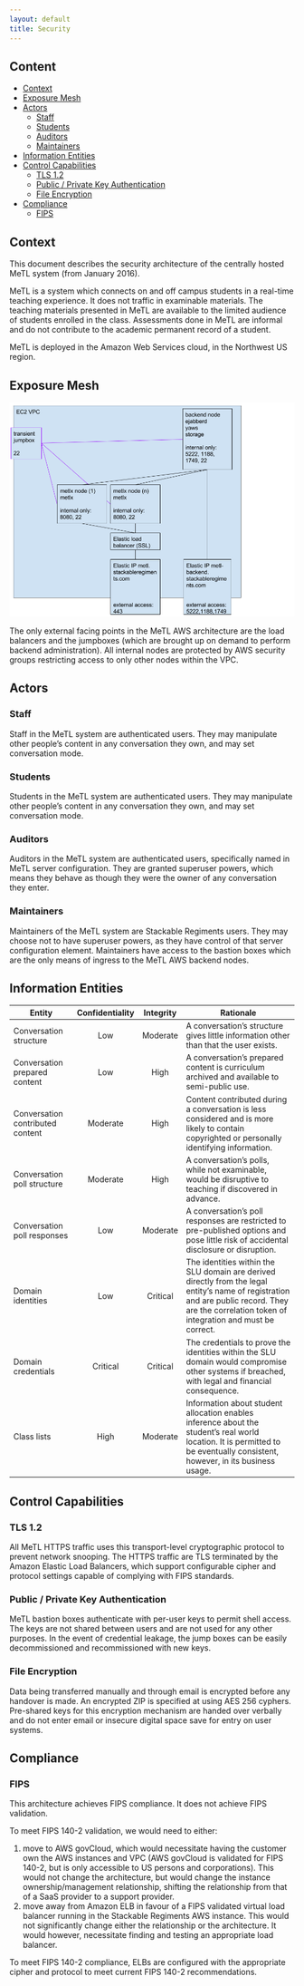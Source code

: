 ```yaml
---
layout: default
title: Security
---
```


## Content

- [Context](#context) 
- [Exposure Mesh](#exposure-mesh) 
- [Actors](#actors) 
  - [Staff](#staff) 
  - [Students](#students) 
  - [Auditors](#auditors) 
  - [Maintainers](#maintainers) 
- [Information Entities](#information-entities) 
- [Control Capabilities](#control-capabilities) 
  - [TLS 1.2](#tls-12) 
  - [Public / Private Key Authentication](#public--private-key-authentication) 
  - [File Encryption](#file-encryption) 
- [Compliance](#compliance) 
  - [FIPS](#fips) 

## Context

This document describes the security architecture of the centrally hosted MeTL system (from January 2016).

MeTL is a system which connects on and off campus students in a real-time teaching experience. 
It does not traffic in examinable materials.
The teaching materials presented in MeTL are available to the limited audience of students enrolled in the class. 
Assessments done in MeTL are informal and do not contribute to the academic permanent record of a student.

MeTL is deployed in the Amazon Web Services cloud, in the Northwest US region.

## Exposure Mesh

![Exposure Mesh](images/architecture-exposure-mesh.png)

<!-- TODO: update with 2016 architecture -->

The only external facing points in the MeTL AWS architecture are the load balancers and the jumpboxes 
(which are brought up on demand to perform backend administration).
All internal nodes are protected by AWS security groups restricting access to only other nodes within the VPC.

## Actors

### Staff

Staff in the MeTL system are authenticated users.
They may manipulate other people’s content in any conversation they own, and may set conversation mode.
  
### Students

Students in the MeTL system are authenticated users.
They may manipulate other people’s content in any conversation they own, and may set conversation mode.

### Auditors

Auditors in the MeTL system are authenticated users, specifically named in MeTL server configuration.
They are granted superuser powers, which means they behave as though they were the owner of any conversation they enter.

<!-- TODO: confirm
Auditors also have access to the data which is emitted to the SIEM, through that system’s interface.
-->

### Maintainers

Maintainers of the MeTL system are Stackable Regiments users.
They may choose not to have superuser powers, as they have control of that server configuration element.
Maintainers have access to the bastion boxes which are the only means of ingress to the MeTL AWS backend nodes.

## Information Entities

Entity | Confidentiality | Integrity | Rationale
--- | :---: | :---: | ---
Conversation structure | Low | Moderate | A conversation’s structure gives little information other than that the user exists.
Conversation prepared content | Low | High | A conversation’s prepared content is curriculum archived and available to semi-public use.
Conversation contributed content | Moderate | High | Content contributed during a conversation is less considered and is more likely to contain copyrighted or personally identifying information.
Conversation poll structure | Moderate | High | A conversation’s polls, while not examinable, would be disruptive to teaching if discovered in advance.
Conversation poll responses | Low | Moderate | A conversation’s poll responses are restricted to pre-published options and pose little risk of accidental disclosure or disruption.
Domain identities | Low | Critical | The identities within the SLU domain are derived directly from the legal entity’s name of registration and are public record.  They are the correlation token of integration and must be correct.
Domain credentials | Critical | Critical | The credentials to prove the identities within the SLU domain would compromise other systems if breached, with legal and financial consequence.
Class lists | High | Moderate | Information about student allocation enables inference about the student’s real world location.  It is permitted to be eventually consistent, however, in its business usage.

## Control Capabilities

### TLS 1.2

All MeTL HTTPS traffic uses this transport-level cryptographic protocol to prevent network snooping.
The HTTPS traffic are TLS terminated by the Amazon Elastic Load Balancers, which support configurable cipher and 
protocol settings capable of complying with FIPS standards.

### Public / Private Key Authentication

MeTL bastion boxes authenticate with per-user keys to permit shell access.
The keys are not shared between users and are not used for any other purposes.
In the event of credential leakage, the jump boxes can be easily decommissioned and recommissioned with new keys.

<!-- TODO: confirm
This control covers configuration of class lists.
These will be specified as application configuration and placed on the backend filesystem,
having been extracted by SLU and handed over in an encrypted file attached to email.
-->

### File Encryption

Data being transferred manually and through email is encrypted before any handover is made.
An encrypted ZIP is specified at using AES 256 cyphers.
Pre-shared keys for this encryption mechanism are handed over verbally and do not enter email or insecure digital 
space save for entry on user systems.

<!--
This control covers handover of class lists.
-->

## Compliance

### FIPS

This architecture achieves FIPS compliance.
It does not achieve FIPS validation.

To meet FIPS 140-2 validation, we would need to either:
1. move to AWS govCloud, which would necessitate having the customer own the AWS instances and VPC 
(AWS govCloud is validated for FIPS 140-2, but is only accessible to US persons and corporations).
This would not change the architecture, but would change the instance ownership/management relationship, 
shifting the relationship from that of a SaaS provider to a support provider.
2. move away from Amazon ELB in favour of a FIPS validated virtual load balancer running in the Stackable Regiments 
AWS instance.  This would not significantly change either the relationship or the architecture.
It would however, necessitate finding and testing an appropriate load balancer.

To meet FIPS 140-2 compliance, ELBs are configured with the appropriate cipher and protocol to meet current 
FIPS 140-2 recommendations.
